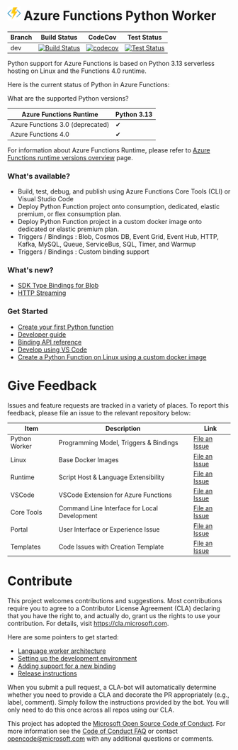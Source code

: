 # <img src="https://raw.githubusercontent.com/Azure/azure-functions-python-worker/dev/docs/Azure.Functions.svg" width = "30" alt="Functions Header Image - Lightning Logo"> Azure Functions Python Worker

| Branch | Build Status                                                                                                                                                             | CodeCov                                                                                                                                                        | Test Status                                                                                                                                                             |
|--------|--------------------------------------------------------------------------------------------------------------------------------------------------------------------------|----------------------------------------------------------------------------------------------------------------------------------------------------------------|-------------------------------------------------------------------------------------------------------------------------------------------------------------------------|
| dev    | [![Build Status](https://img.shields.io/azure-devops/build/azfunc/public/658/dev)](https://azfunc.visualstudio.com/public/_build/latest?definitionId=658&branchName=dev) | [![codecov](https://codecov.io/gh/Azure/azure-functions-python-worker/branch/dev/graph/badge.svg)](https://codecov.io/gh/Azure/azure-functions-python-worker)  | [![Test Status](https://img.shields.io/azure-devops/build/azfunc/public/658/dev)](https://azfunc.visualstudio.com/public/_build/latest?definitionId=658&branchName=dev) |

Python support for Azure Functions is based on Python 3.13 serverless hosting on Linux and the Functions 4.0 runtime.

Here is the current status of Python in Azure Functions:

What are the supported Python versions?

| Azure Functions Runtime          | Python 3.13 |
|----------------------------------|-------------|
| Azure Functions 3.0 (deprecated) | ✔           | 
| Azure Functions 4.0              | ✔           |     

For information about Azure Functions Runtime, please refer to [Azure Functions runtime versions overview](https://docs.microsoft.com/en-us/azure/azure-functions/functions-versions) page.

### What's available?

- Build, test, debug, and publish using Azure Functions Core Tools (CLI) or Visual Studio Code
- Deploy Python Function project onto consumption, dedicated, elastic premium, or flex consumption plan.
- Deploy Python Function project in a custom docker image onto dedicated or elastic premium plan.
- Triggers / Bindings : Blob, Cosmos DB, Event Grid, Event Hub, HTTP, Kafka, MySQL, Queue, ServiceBus, SQL, Timer, and Warmup
- Triggers / Bindings : Custom binding support

### What's new?

- [SDK Type Bindings for Blob](https://techcommunity.microsoft.com/t5/azure-compute-blog/azure-functions-sdk-type-bindings-for-azure-blob-storage-with/ba-p/4146744)
- [HTTP Streaming](https://techcommunity.microsoft.com/t5/azure-compute-blog/azure-functions-support-for-http-streams-in-python-is-now-in/ba-p/4146697)

### Get Started

- [Create your first Python function](https://docs.microsoft.com/en-us/azure/azure-functions/functions-create-first-function-python)
- [Developer guide](https://docs.microsoft.com/en-us/azure/azure-functions/functions-reference-python)
- [Binding API reference](https://docs.microsoft.com/en-us/python/api/azure-functions/azure.functions?view=azure-python)
- [Develop using VS Code](https://docs.microsoft.com/en-us/azure/azure-functions/functions-create-first-function-vs-code)
- [Create a Python Function on Linux using a custom docker image](https://docs.microsoft.com/en-us/azure/azure-functions/functions-create-function-linux-custom-image)

# Give Feedback

Issues and feature requests are tracked in a variety of places. To report this feedback, please file an issue to the relevant repository below:

| Item          | Description                                  | Link                                                                           |
|---------------|----------------------------------------------|--------------------------------------------------------------------------------|
| Python Worker | Programming Model, Triggers & Bindings       | [File an Issue](https://github.com/Azure/azure-functions-python-worker/issues) |
| Linux         | Base Docker Images                           | [File an Issue](https://github.com/Azure/azure-functions-docker/issues)        |
| Runtime       | Script Host & Language Extensibility         | [File an Issue](https://github.com/Azure/azure-functions-host/issues)          |
| VSCode        | VSCode Extension for Azure Functions         | [File an Issue](https://github.com/microsoft/vscode-azurefunctions/issues)     |
| Core Tools    | Command Line Interface for Local Development | [File an Issue](https://github.com/Azure/azure-functions-core-tools/issues)    |
| Portal        | User Interface or Experience Issue           | [File an Issue](https://github.com/azure/azure-functions-ux/issues)            |
| Templates     | Code Issues with Creation Template           | [File an Issue](https://github.com/Azure/azure-functions-templates/issues)     |

# Contribute

This project welcomes contributions and suggestions.  Most contributions require you to agree to a
Contributor License Agreement (CLA) declaring that you have the right to, and actually do, grant us
the rights to use your contribution. For details, visit https://cla.microsoft.com.

Here are some pointers to get started:

- [Language worker architecture](https://github.com/Azure/azure-functions-python-worker/wiki/Worker-Architecture)
- [Setting up the development environment](https://github.com/Azure/azure-functions-python-worker/wiki/Contributor-Guide)
- [Adding support for a new binding](https://github.com/Azure/azure-functions-python-worker/wiki/Adding-support-for-a-new-binding-type)
- [Release instructions](https://github.com/Azure/azure-functions-python-worker/wiki/Release-Instructions)

When you submit a pull request, a CLA-bot will automatically determine whether you need to provide
a CLA and decorate the PR appropriately (e.g., label, comment). Simply follow the instructions
provided by the bot. You will only need to do this once across all repos using our CLA.

This project has adopted the [Microsoft Open Source Code of Conduct](https://opensource.microsoft.com/codeofconduct/).
For more information see the [Code of Conduct FAQ](https://opensource.microsoft.com/codeofconduct/faq/) or
contact [opencode@microsoft.com](mailto:opencode@microsoft.com) with any additional questions or comments.